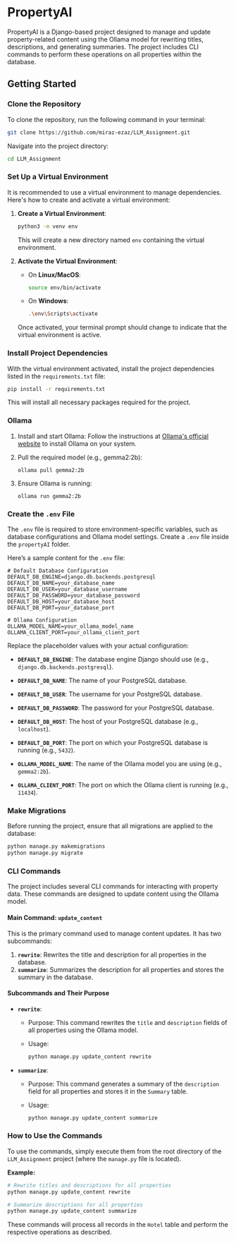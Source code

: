 # PropertyAI

PropertyAI is a Django-based project designed to manage and update property-related content using the Ollama model for rewriting titles, descriptions, and generating summaries. The project includes CLI commands to perform these operations on all properties within the database.

## Getting Started

### Clone the Repository

To clone the repository, run the following command in your terminal:

```bash
git clone https://github.com/miraz-ezaz/LLM_Assignment.git
```

Navigate into the project directory:

```bash
cd LLM_Assignment
```

### Set Up a Virtual Environment

It is recommended to use a virtual environment to manage dependencies. Here's how to create and activate a virtual environment:

1. **Create a Virtual Environment**:

   ```bash
   python3 -m venv env
   ```

   This will create a new directory named `env` containing the virtual environment.

2. **Activate the Virtual Environment**:

   - On **Linux/MacOS**:

     ```bash
     source env/bin/activate
     ```

   - On **Windows**:

     ```bash
     .\env\Scripts\activate
     ```

   Once activated, your terminal prompt should change to indicate that the virtual environment is active.

### Install Project Dependencies

With the virtual environment activated, install the project dependencies listed in the `requirements.txt` file:

```bash
pip install -r requirements.txt
```
This will install all necessary packages required for the project.
### Ollama
1. Install and start Ollama:
   Follow the instructions at [Ollama's official website](https://ollama.ai/download) to install Ollama on your system.

2. Pull the required model (e.g., gemma2:2b):
   ```
   ollama pull gemma2:2b

3. Ensure Ollama is running:
   ```
   ollama run gemma2:2b
   ```


### Create the `.env` File

The `.env` file is required to store environment-specific variables, such as database configurations and Ollama model settings. Create a `.env` file inside the `propertyAI` folder.

Here’s a sample content for the `.env` file:

```env
# Default Database Configuration
DEFAULT_DB_ENGINE=django.db.backends.postgresql
DEFAULT_DB_NAME=your_database_name
DEFAULT_DB_USER=your_database_username
DEFAULT_DB_PASSWORD=your_database_password
DEFAULT_DB_HOST=your_database_host
DEFAULT_DB_PORT=your_database_port

# Ollama Configuration
OLLAMA_MODEL_NAME=your_ollama_model_name
OLLAMA_CLIENT_PORT=your_ollama_client_port
```

Replace the placeholder values with your actual configuration:

- **`DEFAULT_DB_ENGINE`**: The database engine Django should use (e.g., `django.db.backends.postgresql`).
- **`DEFAULT_DB_NAME`**: The name of your PostgreSQL database.
- **`DEFAULT_DB_USER`**: The username for your PostgreSQL database.
- **`DEFAULT_DB_PASSWORD`**: The password for your PostgreSQL database.
- **`DEFAULT_DB_HOST`**: The host of your PostgreSQL database (e.g., `localhost`).
- **`DEFAULT_DB_PORT`**: The port on which your PostgreSQL database is running (e.g., `5432`).

- **`OLLAMA_MODEL_NAME`**: The name of the Ollama model you are using (e.g., `gemma2:2b`).
- **`OLLAMA_CLIENT_PORT`**: The port on which the Ollama client is running (e.g., `11434`).

### Make Migrations

Before running the project, ensure that all migrations are applied to the database:

```bash
python manage.py makemigrations
python manage.py migrate
```

### CLI Commands

The project includes several CLI commands for interacting with property data. These commands are designed to update content using the Ollama model.

#### Main Command: `update_content`

This is the primary command used to manage content updates. It has two subcommands:

1. **`rewrite`**: Rewrites the title and description for all properties in the database.
2. **`summarize`**: Summarizes the description for all properties and stores the summary in the database.

#### Subcommands and Their Purpose

- **`rewrite`**: 
  - Purpose: This command rewrites the `title` and `description` fields of all properties using the Ollama model.
  - Usage:
  
    ```bash
    python manage.py update_content rewrite
    ```
  
- **`summarize`**: 
  - Purpose: This command generates a summary of the `description` field for all properties and stores it in the `Summary` table.
  - Usage:
  
    ```bash
    python manage.py update_content summarize
    ```

### How to Use the Commands

To use the commands, simply execute them from the root directory of the `LLM_Assignment` project (where the `manage.py` file is located).

**Example:**

```bash
# Rewrite titles and descriptions for all properties
python manage.py update_content rewrite

# Summarize descriptions for all properties
python manage.py update_content summarize
```

These commands will process all records in the `Hotel` table and perform the respective operations as described.